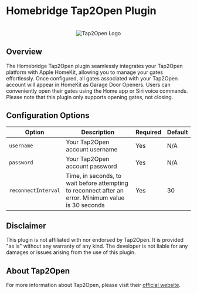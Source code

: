# Homebridge Tap2Open Plugin

<p align="center">
  <br />
  <img src="https://about.tap2open.com/wp-content/uploads/2021/09/logo.svg" alt="Tap2Open Logo">
</p>

## Overview

The Homebridge Tap2Open plugin seamlessly integrates your Tap2Open platform with Apple HomeKit, allowing you to manage your gates effortlessly. Once configured, all gates associated with your Tap2Open account will appear in HomeKit as Garage Door Openers. Users can conveniently open their gates using the Home app or Siri voice commands. Please note that this plugin only supports opening gates, not closing.

## Configuration Options

| Option             | Description                                                         | Required | Default |
|--------------------|---------------------------------------------------------------------|----------|---------|
| `username`         | Your Tap2Open account username                                      | Yes      | N/A     |
| `password`         | Your Tap2Open account password                                      | Yes      | N/A     |
| `reconnectInterval`| Time, in seconds, to wait before attempting to reconnect after an error. Minimum value is 30 seconds | Yes      | 30      |

## Disclaimer

This plugin is not affiliated with nor endorsed by Tap2Open. It is provided "as is" without any warranty of any kind. The developer is not liable for any damages or issues arising from the use of this plugin.

## About Tap2Open

For more information about Tap2Open, please visit their [official website](https://about.tap2open.com).

